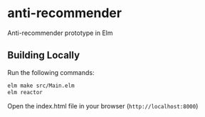 # anti-recommender
Anti-recommender prototype in Elm

## Building Locally

Run the following commands:

```bash
elm make src/Main.elm
elm reactor 
```

Open the index.html file in your browser (`http://localhost:8000`)